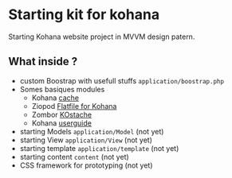 Starting kit for kohana
===================

Starting Kohana website project in MVVM design patern.

## What inside ?
 
  - custom Boostrap with usefull stuffs `application/boostrap.php`
  - Somes basiques modules
      + Kohana [cache](https://github.com/kohana/cache)
      + Ziopod [Flatfile for Kohana](https://github.com/ziopod/flatfile)
      + Zombor [KOstache](https://github.com/zombor/KOstache)
      + Kohana [userguide](https://github.com/kohana/userguide)
  - starting Models `application/Model` (not yet)
  - starting View `application/View` (not yet)
  - starting template `application/template` (not yet)
  - starting content `content` (not yet)
  - CSS framework for prototyping (not yet)
